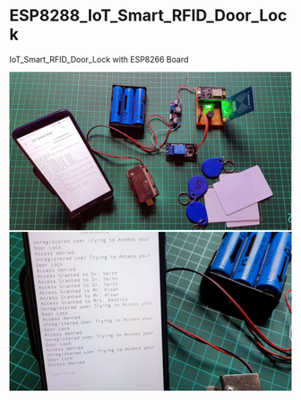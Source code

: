 # ESP8288_IoT_Smart_RFID_Door_Lock
IoT_Smart_RFID_Door_Lock with ESP8266 Board

![Pic](https://github.com/iskakfatoni/ESP8288_IoT_Smart_RFID_Door_Lock/blob/main/Picture/IoT-Door-Lock-Live-Monitoring.jpg)
![Pic](https://github.com/iskakfatoni/ESP8288_IoT_Smart_RFID_Door_Lock/blob/main/Picture/IoT-Smart-RFID-Door-Lock-Live-Monitor.jpg)
